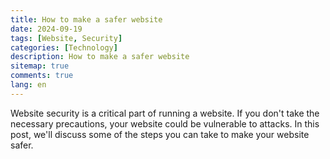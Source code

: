 ```yaml
---
title: How to make a safer website
date: 2024-09-19
tags: [Website, Security]
categories: [Technology]
description: How to make a safer website
sitemap: true
comments: true
lang: en
---
```


Website security is a critical part of running a website. If you don't take the necessary precautions, your website could be vulnerable to attacks. In this post, we'll discuss some of the steps you can take to make your website safer.

